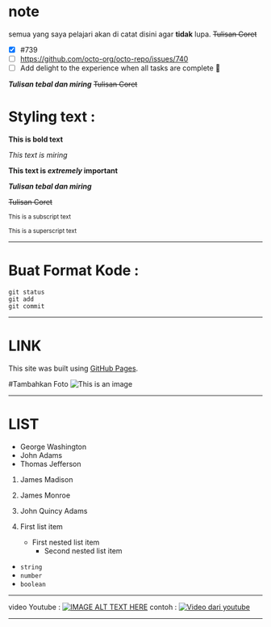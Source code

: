 # note
semua yang saya pelajari akan di catat disini agar **tidak** lupa.
	~~Tulisan Coret~~

- [x] #739
- [ ] https://github.com/octo-org/octo-repo/issues/740
- [ ] Add delight to the experience when all tasks are complete :tada:

***Tulisan tebal dan miring***
~~Tulisan Coret~~


# Styling text :

**This is bold text**

*This text is miring*

**This text is _extremely_ important**

***Tulisan tebal dan miring***

~~Tulisan Coret~~

<sub>This is a subscript text</sub>

<sup>This is a superscript text</sup>

---
# Buat Format Kode :

```
git status
git add
git commit
```

---
# LINK
This site was built using [GitHub Pages](https://pages.github.com/).

#Tambahkan Foto
![This is an image](https://myoctocat.com/assets/images/base-octocat.svg)

---
# LIST
- George Washington
- John Adams
- Thomas Jefferson

1. James Madison
2. James Monroe
3. John Quincy Adams


1. First list item
   - First nested list item
     - Second nested list item


+ `string`
+ `number`
+ `boolean`





---

video Youtube :
[![IMAGE ALT TEXT HERE](http://img.youtube.com/vi/YOUTUBE_VIDEO_ID_HERE/0.jpg)](http://www.youtube.com/watch?v=YOUTUBE_VIDEO_ID_HERE)
contoh :
[![Video dari youtube](http://img.youtube.com/vi/o3m15BWi2HM/0.jpg)](http://www.youtube.com/watch?v=o3m15BWi2HM)

---
